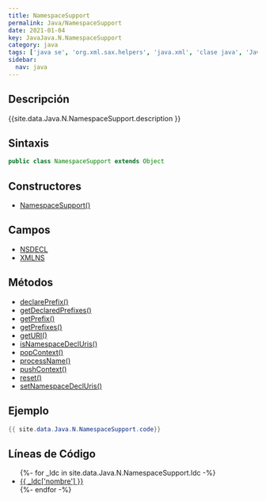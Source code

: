 ```yaml
---
title: NamespaceSupport
permalink: Java/NamespaceSupport
date: 2021-01-04
key: JavaJava.N.NamespaceSupport
category: java
tags: ['java se', 'org.xml.sax.helpers', 'java.xml', 'clase java', 'Java 1.4', 'SAX 2.0']
sidebar: 
  nav: java
---
```


## Descripción
{{site.data.Java.N.NamespaceSupport.description }}

## Sintaxis
~~~java
public class NamespaceSupport extends Object
~~~

## Constructores
* [NamespaceSupport()](/Java/NamespaceSupport/NamespaceSupport/)

## Campos
* [NSDECL](/Java/NamespaceSupport/NSDECL)
* [XMLNS](/Java/NamespaceSupport/XMLNS)

## Métodos
* [declarePrefix()](/Java/NamespaceSupport/declarePrefix)
* [getDeclaredPrefixes()](/Java/NamespaceSupport/getDeclaredPrefixes)
* [getPrefix()](/Java/NamespaceSupport/getPrefix)
* [getPrefixes()](/Java/NamespaceSupport/getPrefixes)
* [getURI()](/Java/NamespaceSupport/getURI)
* [isNamespaceDeclUris()](/Java/NamespaceSupport/isNamespaceDeclUris)
* [popContext()](/Java/NamespaceSupport/popContext)
* [processName()](/Java/NamespaceSupport/processName)
* [pushContext()](/Java/NamespaceSupport/pushContext)
* [reset()](/Java/NamespaceSupport/reset)
* [setNamespaceDeclUris()](/Java/NamespaceSupport/setNamespaceDeclUris)

## Ejemplo
~~~java
{{ site.data.Java.N.NamespaceSupport.code}}
~~~

## Líneas de Código
<ul>
{%- for _ldc in site.data.Java.N.NamespaceSupport.ldc -%}
   <li>
       <a href="{{_ldc['url'] }}">{{ _ldc['nombre'] }}</a>
   </li>
{%- endfor -%}
</ul>
